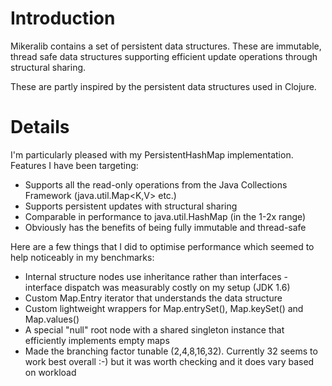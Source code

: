 # Introduction #

Mikeralib contains a set of persistent data structures. These are immutable, thread safe data structures supporting efficient update operations through structural sharing.

These are partly inspired by the persistent data structures used in Clojure.

# Details #


I'm particularly pleased with my PersistentHashMap implementation. Features I have been targeting:
  * Supports all the read-only operations from the Java Collections Framework (java.util.Map<K,V> etc.)
  * Supports persistent updates with structural sharing
  * Comparable in performance to java.util.HashMap  (in the 1-2x range)
  * Obviously has the benefits of being fully immutable and thread-safe

Here are a few things that I did to optimise performance which seemed to help noticeably in my benchmarks:
  * Internal structure nodes use inheritance rather than interfaces - interface dispatch was measurably costly on my setup (JDK 1.6)
  * Custom Map.Entry iterator that understands the data structure
  * Custom lightweight wrappers for Map.entrySet(), Map.keySet() and Map.values()
  * A special "null" root node with a shared singleton instance that efficiently implements empty maps
  * Made the branching factor tunable (2,4,8,16,32). Currently 32 seems to work best overall :-) but it was worth checking and it does vary based on workload